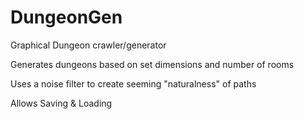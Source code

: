 # DungeonGen
Graphical Dungeon crawler/generator

Generates dungeons based on set dimensions and number of rooms

Uses a noise filter to create seeming "naturalness" of paths

Allows Saving & Loading